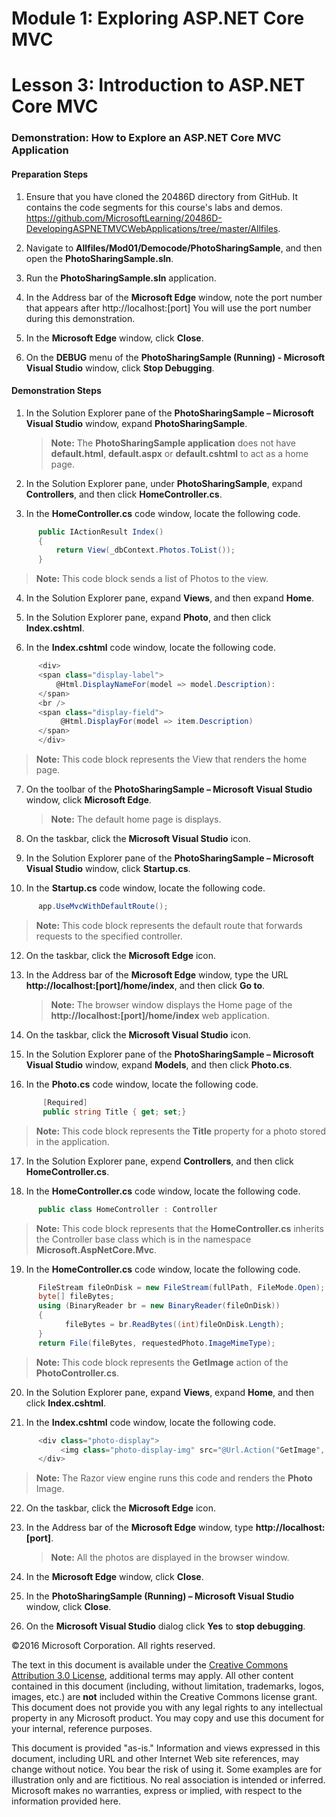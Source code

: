 ﻿# Module 1: Exploring ASP.NET Core MVC

# Lesson 3: Introduction to ASP.NET Core MVC 

### Demonstration: How to Explore an ASP.NET Core MVC Application

#### Preparation Steps 

1. Ensure that you have cloned the 20486D directory from GitHub. It contains the code segments for this course's labs and demos. https://github.com/MicrosoftLearning/20486D-DevelopingASPNETMVCWebApplications/tree/master/Allfiles.

2. Navigate to **Allfiles/Mod01/Democode/PhotoSharingSample**, and then open the **PhotoSharingSample.sln**.

3. Run the **PhotoSharingSample.sln** application.

4. In the Address bar of the **Microsoft Edge** window, note the port number that appears after http://localhost:[port] You will use the port number during this demonstration.

5. In the **Microsoft Edge** window, click **Close**.

6. On the **DEBUG** menu of the **PhotoSharingSample (Running) - Microsoft Visual Studio** window, click **Stop Debugging**.

#### Demonstration Steps

1. In the Solution Explorer pane of the **PhotoSharingSample – Microsoft Visual Studio** window, expand **PhotoSharingSample**.

    >**Note:** The **PhotoSharingSample application** does not have **default.html**, **default.aspx** or **default.cshtml** to act as a home page.

2. In the Solution Explorer pane, under **PhotoSharingSample**, expand **Controllers**, and then click **HomeController.cs**.

3. In the **HomeController.cs** code window, locate the following code.

  ```cs
        public IActionResult Index()
        {
            return View(_dbContext.Photos.ToList());
        }
```

>**Note:** This code block sends a list of Photos to the view. 

4. In the Solution Explorer pane, expand **Views**, and then expand **Home**.

5. In the Solution Explorer pane, expand **Photo**, and then click **Index.cshtml**.

6. In the **Index.cshtml** code window, locate the following code.

  ```cs
        <div>
        <span class="display-label">
            @Html.DisplayNameFor(model => model.Description):
        </span>
        <br />
        <span class="display-field">
             @Html.DisplayFor(model => item.Description)
        </span>
        </div>
```

>**Note:** This code block represents the View that renders the home page.

7. On the toolbar of the **PhotoSharingSample – Microsoft Visual Studio** window, click **Microsoft Edge**.

    >**Note:** The default home page is displays.

8. On the taskbar, click the **Microsoft Visual Studio** icon.

9. In the Solution Explorer pane of the **PhotoSharingSample – Microsoft Visual Studio** window,  click **Startup.cs**.

11. In the **Startup.cs** code window, locate the following code.

  ```cs
        app.UseMvcWithDefaultRoute();
```

>**Note:** This code block represents the default route that forwards requests to the specified controller.

12. On the taskbar, click the **Microsoft Edge** icon.

13. In the Address bar of the **Microsoft Edge** window, type the URL **http://localhost:[port]/home/index**, and then click **Go to**.

    >**Note:** The browser window displays the Home page of the **http://localhost:[port]/home/index** web application.

14. On the taskbar, click the **Microsoft Visual Studio** icon.

15. In the Solution Explorer pane of the **PhotoSharingSample – Microsoft Visual Studio** window, expand **Models**, and then click **Photo.cs**.

16. In the **Photo.cs** code window, locate the following code.

 ```cs
        [Required]
        public string Title { get; set;}
```

>**Note:** This code block represents the **Title** property for a photo stored in the application.

17. In the Solution Explorer pane, expend **Controllers**, and then click **HomeController.cs**.

18. In the **HomeController.cs** code window, locate the following code.

  ```cs
        public class HomeController : Controller
```

>**Note:** This code block represents that the **HomeController.cs** inherits the Controller  base  class which is in the namespace **Microsoft.AspNetCore.Mvc**.

19. In the **HomeController.cs** code window, locate the following code.

  ```cs
        FileStream fileOnDisk = new FileStream(fullPath, FileMode.Open);
        byte[] fileBytes;
        using (BinaryReader br = new BinaryReader(fileOnDisk))
        {
              fileBytes = br.ReadBytes((int)fileOnDisk.Length);
        }
        return File(fileBytes, requestedPhoto.ImageMimeType);
```

>**Note:** This code block represents the **GetImage** action of the **PhotoController.cs**.

20. In the Solution Explorer pane, expand **Views**, expand **Home**, and then click **Index.cshtml**.

21. In the **Index.cshtml** code window, locate the following code.

  ```cs
        <div class="photo-display">
             <img class="photo-display-img" src="@Url.Action("GetImage", "Home", new { PhotoId = item.PhotoID })" />
        </div>
```

>**Note:** The Razor view engine runs this code and renders the **Photo** Image.

22. On the taskbar, click the **Microsoft Edge** icon.

23. In the Address bar of the **Microsoft Edge** window, type **http://localhost:[port]**.

    >**Note:** All the photos are displayed in the browser window. 

24. In the **Microsoft Edge** window, click **Close**.

25. In the **PhotoSharingSample (Running) – Microsoft Visual Studio** window, click **Close**.

26. On the **Microsoft Visual Studio** dialog click **Yes** to **stop debugging**.

©2016 Microsoft Corporation. All rights reserved.

The text in this document is available under the  [Creative Commons Attribution 3.0 License](https://creativecommons.org/licenses/by/3.0/legalcode), additional terms may apply. All other content contained in this document (including, without limitation, trademarks, logos, images, etc.) are  **not**  included within the Creative Commons license grant. This document does not provide you with any legal rights to any intellectual property in any Microsoft product. You may copy and use this document for your internal, reference purposes.

This document is provided &quot;as-is.&quot; Information and views expressed in this document, including URL and other Internet Web site references, may change without notice. You bear the risk of using it. Some examples are for illustration only and are fictitious. No real association is intended or inferred. Microsoft makes no warranties, express or implied, with respect to the information provided here.
